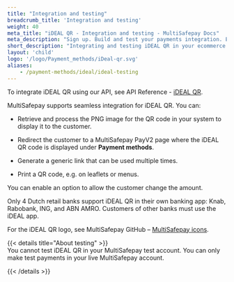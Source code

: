 ```yaml
---
title: "Integration and testing"
breadcrumb_title: 'Integration and testing'
weight: 40
meta_title: "iDEAL QR - Integration and testing - MultiSafepay Docs"
meta_description: "Sign up. Build and test your payments integration. Explore our products and services. Use our API Reference, SDKs, and wrappers. Get support."
short_description: "Integrating and testing iDEAL QR in your ecommerce platform"
layout: 'child'
logo: '/logo/Payment_methods/iDeal-qr.svg'
aliases:
    - /payment-methods/ideal/ideal-testing
---
```


To integrate iDEAL QR using our API, see API Reference - [iDEAL QR](/api/#ideal-qr).

MultiSafepay supports seamless integration for iDEAL QR. You can:

- Retrieve and process the PNG image for the QR code in your system to display it to the customer.  

- Redirect the customer to a MultiSafepay PayV2 page where the iDEAL QR code is displayed under **Payment methods**.

- Generate a generic link that can be used multiple times. 

- Print a QR code, e.g. on leaflets or menus. 

You can enable an option to allow the customer change the amount.

Only 4 Dutch retail banks support iDEAL QR in their own banking app: Knab, Rabobank, ING, and ABN AMRO. Customers of other banks must use the iDEAL app.

For the iDEAL QR logo, see MultiSafepay GitHub – [MultiSafepay icons](https://github.com/MultiSafepay/MultiSafepay-icons).

{{< details title="About testing" >}}
  &nbsp;  
You cannot test iDEAL QR in your MultiSafepay test account. You can only make test payments in your live MultiSafepay account.

{{< /details >}}